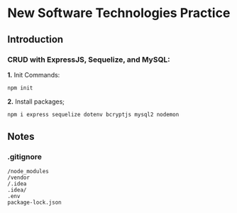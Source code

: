 # New Software Technologies Practice

## Introduction
### CRUD with ExpressJS, Sequelize, and MySQL:

**1.** Init Commands:

```js
npm init
```
 
**2.** Install packages;

```js
npm i express sequelize dotenv bcryptjs mysql2 nodemon
```

## Notes

### .gitignore

```
/node_modules
/vendor
/.idea
.idea/
.env
package-lock.json
```

